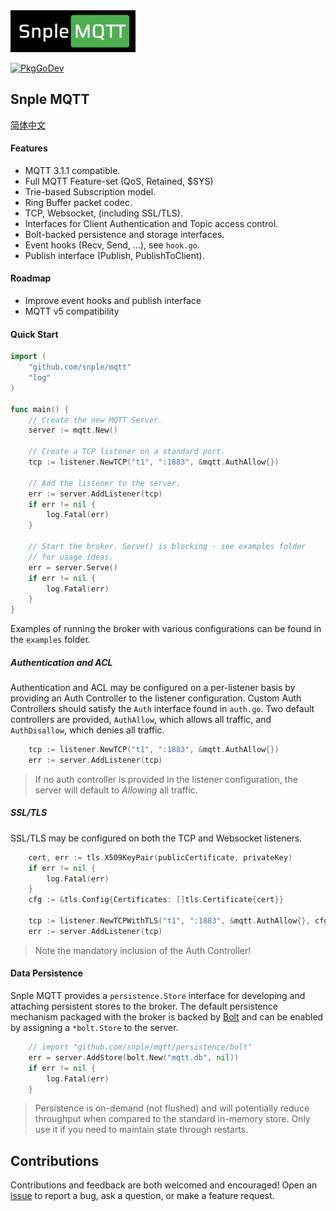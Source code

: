 <img alt="Snple MQTT logo" src="docs/img/logo.png" width="200px">

[![PkgGoDev](https://pkg.go.dev/badge/github.com/snple/mqtt)](https://pkg.go.dev/github.com/snple/mqtt)

## Snple MQTT

[简体中文](README_zh.md)

#### Features
- MQTT 3.1.1 compatible.
- Full MQTT Feature-set (QoS, Retained, $SYS)
- Trie-based Subscription model.
- Ring Buffer packet codec.
- TCP, Websocket, (including SSL/TLS).
- Interfaces for Client Authentication and Topic access control.
- Bolt-backed persistence and storage interfaces.
- Event hooks (Recv, Send, ...), see `hook.go`.
- Publish interface (Publish, PublishToClient).

#### Roadmap

- Improve event hooks and publish interface
- MQTT v5 compatibility

#### Quick Start

``` go
import (
    "github.com/snple/mqtt"
    "log"
)

func main() {
    // Create the new MQTT Server.
    server := mqtt.New()

    // Create a TCP listener on a standard port.
    tcp := listener.NewTCP("t1", ":1883", &mqtt.AuthAllow{})

    // Add the listener to the server.
    err := server.AddListener(tcp)
    if err != nil {
        log.Fatal(err)
    }

    // Start the broker. Serve() is blocking - see examples folder
    // for usage ideas.
    err = server.Serve()
    if err != nil {
        log.Fatal(err)
    }
}
```

Examples of running the broker with various configurations can be found in the `examples` folder.

##### Authentication and ACL

Authentication and ACL may be configured on a per-listener basis by providing an Auth Controller to the listener configuration. Custom Auth Controllers should satisfy the `Auth` interface found in `auth.go`. Two default controllers are provided, `AuthAllow`, which allows all traffic, and `AuthDisallow`, which denies all traffic.

```go
    tcp := listener.NewTCP("t1", ":1883", &mqtt.AuthAllow{})
    err := server.AddListener(tcp)
```

> If no auth controller is provided in the listener configuration, the server will default to _Allowing_ all traffic.

##### SSL/TLS

SSL/TLS may be configured on both the TCP and Websocket listeners.

```go
    cert, err := tls.X509KeyPair(publicCertificate, privateKey)
    if err != nil {
        log.Fatal(err)
    }
    cfg := &tls.Config{Certificates: []tls.Certificate{cert}}

    tcp := listener.NewTCPWithTLS("t1", ":1883", &mqtt.AuthAllow{}, cfg)
    err := server.AddListener(tcp)
```
> Note the mandatory inclusion of the Auth Controller!

#### Data Persistence

Snple MQTT provides a `persistence.Store` interface for developing and attaching persistent stores to the broker. The default persistence mechanism packaged with the broker is backed by [Bolt](https://github.com/etcd-io/bbolt) and can be enabled by assigning a `*bolt.Store` to the server.

```go
    // import "github.com/snple/mqtt/persistence/bolt"
    err = server.AddStore(bolt.New("mqtt.db", nil))
    if err != nil {
        log.Fatal(err)
    }
```
> Persistence is on-demand (not flushed) and will potentially reduce throughput when compared to the standard in-memory store. Only use it if you need to maintain state through restarts.

## Contributions
Contributions and feedback are both welcomed and encouraged! Open an [issue](https://github.com/snple/mqtt/issues) to report a bug, ask a question, or make a feature request.
